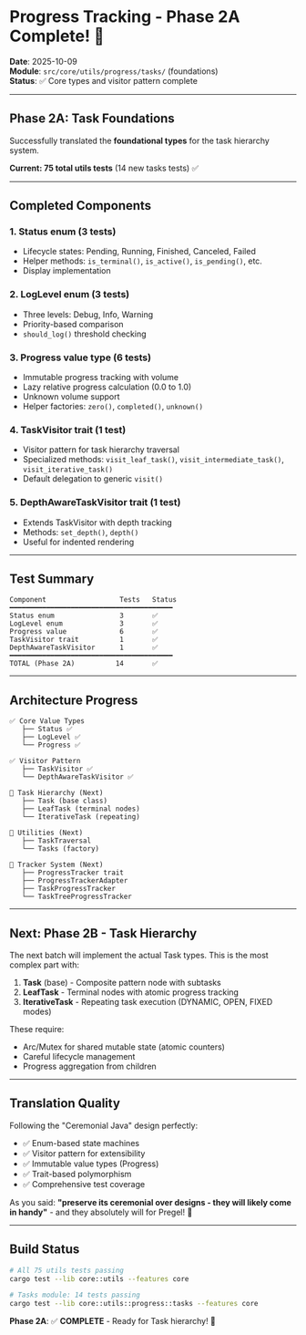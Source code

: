 # Progress Tracking - Phase 2A Complete! 🎯

**Date**: 2025-10-09  
**Module**: `src/core/utils/progress/tasks/` (foundations)  
**Status**: ✅ Core types and visitor pattern complete

---

## Phase 2A: Task Foundations

Successfully translated the **foundational types** for the task hierarchy system.

**Current: 75 total utils tests** (14 new tasks tests) ✅

---

## Completed Components

### 1. **Status** enum (3 tests)

- Lifecycle states: Pending, Running, Finished, Canceled, Failed
- Helper methods: `is_terminal()`, `is_active()`, `is_pending()`, etc.
- Display implementation

### 2. **LogLevel** enum (3 tests)

- Three levels: Debug, Info, Warning
- Priority-based comparison
- `should_log()` threshold checking

### 3. **Progress** value type (6 tests)

- Immutable progress tracking with volume
- Lazy relative progress calculation (0.0 to 1.0)
- Unknown volume support
- Helper factories: `zero()`, `completed()`, `unknown()`

### 4. **TaskVisitor** trait (1 test)

- Visitor pattern for task hierarchy traversal
- Specialized methods: `visit_leaf_task()`, `visit_intermediate_task()`, `visit_iterative_task()`
- Default delegation to generic `visit()`

### 5. **DepthAwareTaskVisitor** trait (1 test)

- Extends TaskVisitor with depth tracking
- Methods: `set_depth()`, `depth()`
- Useful for indented rendering

---

## Test Summary

```
Component                  Tests   Status
━━━━━━━━━━━━━━━━━━━━━━━━━━━━━━━━━━━━━━━━
Status enum                3       ✅
LogLevel enum              3       ✅
Progress value             6       ✅
TaskVisitor trait          1       ✅
DepthAwareTaskVisitor      1       ✅
━━━━━━━━━━━━━━━━━━━━━━━━━━━━━━━━━━━━━━━━
TOTAL (Phase 2A)          14       ✅
```

---

## Architecture Progress

```
✅ Core Value Types
   ├── Status ✅
   ├── LogLevel ✅
   └── Progress ✅

✅ Visitor Pattern
   ├── TaskVisitor ✅
   └── DepthAwareTaskVisitor ✅

🔄 Task Hierarchy (Next)
   ├── Task (base class)
   ├── LeafTask (terminal nodes)
   └── IterativeTask (repeating)

🔄 Utilities (Next)
   ├── TaskTraversal
   └── Tasks (factory)

🔄 Tracker System (Next)
   ├── ProgressTracker trait
   ├── ProgressTrackerAdapter
   ├── TaskProgressTracker
   └── TaskTreeProgressTracker
```

---

## Next: Phase 2B - Task Hierarchy

The next batch will implement the actual Task types. This is the most complex part with:

1. **Task** (base) - Composite pattern node with subtasks
2. **LeafTask** - Terminal nodes with atomic progress tracking
3. **IterativeTask** - Repeating task execution (DYNAMIC, OPEN, FIXED modes)

These require:

- Arc/Mutex for shared mutable state (atomic counters)
- Careful lifecycle management
- Progress aggregation from children

---

## Translation Quality

Following the "Ceremonial Java" design perfectly:

- ✅ Enum-based state machines
- ✅ Visitor pattern for extensibility
- ✅ Immutable value types (Progress)
- ✅ Trait-based polymorphism
- ✅ Comprehensive test coverage

As you said: **"preserve its ceremonial over designs - they will likely come in handy"** - and they absolutely will for Pregel! 🎩

---

## Build Status

```bash
# All 75 utils tests passing
cargo test --lib core::utils --features core

# Tasks module: 14 tests passing
cargo test --lib core::utils::progress::tasks --features core
```

**Phase 2A**: ✅ **COMPLETE** - Ready for Task hierarchy! 🚀

